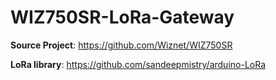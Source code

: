 # WIZ750SR-LoRa-Gateway

**Source Project**:
https://github.com/Wiznet/WIZ750SR

**LoRa library**:
https://github.com/sandeepmistry/arduino-LoRa
